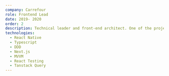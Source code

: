 ```yaml
---
company: Carrefour
role: Frontend Lead
date: 2019- 2020
order: 2
description: Technical leader and front-end architect. One of the projects I had to lead was the creation of a component catalog made with Vue.js. My role was to manage a team of 4 people and architect the project.
technologies:
  - React Native
  - Typescript
  - DDD
  - Next.js
  - MVVM
  - React Testing
  - Tanstack Query
---
```

